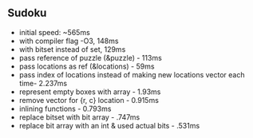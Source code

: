 ## Sudoku
- initial speed: ~565ms
- with compiler flag -O3, 148ms
- with bitset instead of set, 129ms
- pass reference of puzzle (&puzzle) - 113ms
- pass locations as ref (&locations) - 59ms
- pass index of locations instead of making new locations vector each time- 2.237ms
- represent empty boxes with array - 1.93ms
- remove vector for {r, c} location - 0.915ms
- inlining functions - 0.793ms
- replace bitset with bit array - .747ms
- replace bit array with an int & used actual bits - .531ms